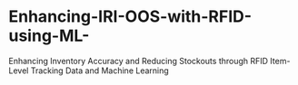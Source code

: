 # Enhancing-IRI-OOS-with-RFID-using-ML-
Enhancing Inventory Accuracy and Reducing Stockouts through RFID Item-Level Tracking Data and Machine Learning 
